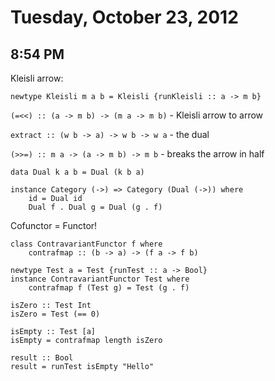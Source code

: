 # Tuesday, October 23, 2012

## 8:54 PM

Kleisli arrow:

    newtype Kleisli m a b = Kleisli {runKleisli :: a -> m b}

`(=<<) :: (a -> m b) -> (m a -> m b)` - Kleisli arrow to arrow

`extract :: (w b -> a) -> w b -> w a` - the dual

`(>>=) :: m a -> (a -> m b) -> m b` - breaks the arrow in half

    data Dual k a b = Dual (k b a)

    instance Category (->) => Category (Dual (->)) where
        id = Dual id
        Dual f . Dual g = Dual (g . f)

Cofunctor = Functor!

    class ContravariantFunctor f where
        contrafmap :: (b -> a) -> (f a -> f b)

    newtype Test a = Test {runTest :: a -> Bool}
    instance ContravariantFunctor Test where
        contrafmap f (Test g) = Test (g . f)

    isZero :: Test Int
    isZero = Test (== 0)

    isEmpty :: Test [a]
    isEmpty = contrafmap length isZero

    result :: Bool
    result = runTest isEmpty "Hello"
